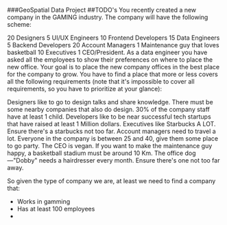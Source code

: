 ###GeoSpatial Data Project
##TODO's
You recently created a new company in the GAMING industry. The company will have the following scheme:

20 Designers
5 UI/UX Engineers
10 Frontend Developers
15 Data Engineers
5 Backend Developers
20 Account Managers
1 Maintenance guy that loves basketball
10 Executives
1 CEO/President.
As a data engineer you have asked all the employees to show their preferences on where to place the new office. Your goal is to place the new company offices in the best place for the company to grow. You have to find a place that more or less covers all the following requirements (note that it's impossible to cover all requirements, so you have to prioritize at your glance):

Designers like to go to design talks and share knowledge. There must be some nearby companies that also do design.
30% of the company staff have at least 1 child.
Developers like to be near successful tech startups that have raised at least 1 Million dollars.
Executives like Starbucks A LOT. Ensure there's a starbucks not too far.
Account managers need to travel a lot.
Everyone in the company is between 25 and 40, give them some place to go party.
The CEO is vegan.
If you want to make the maintenance guy happy, a basketball stadium must be around 10 Km.
The office dog—"Dobby" needs a hairdresser every month. Ensure there's one not too far away.

So given the type of company we are, at least we need to find a company that:

- Works in gamming
- Has at least 100 employees
- 